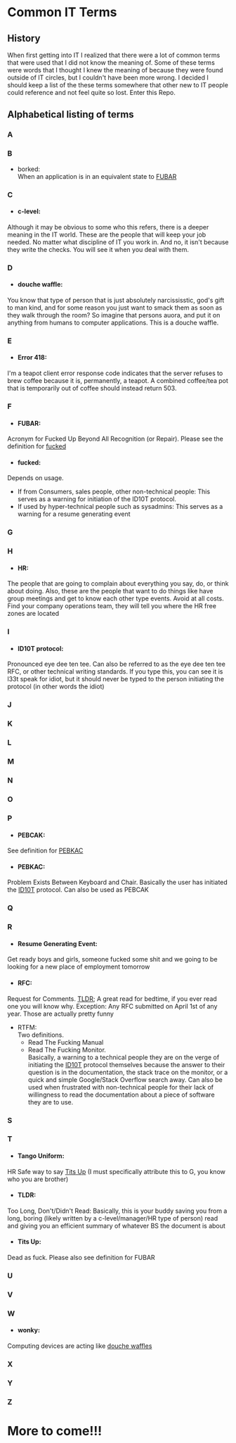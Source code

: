 # Common IT Terms

## History

When first getting into IT I realized that there were a lot of common terms that were used that I did not know the
meaning of. Some of these terms were words that I thought I knew the meaning of because they were found outside of IT
circles, but I couldn't have been more wrong. I decided I should keep a list of the these terms somewhere that other new
to IT people could reference and not feel quite so lost. Enter this Repo.

## Alphabetical listing of terms

### A

### B

- borked:  
When an application is in an equivalent state to [FUBAR](#fubar)

### C

- #### c-level:  
Although it may be obvious to some who this refers, there is a deeper meaning in the IT world. These are the people that will keep your job needed. No matter what discipline of IT you work in. And no, it isn't because they write the checks. You will see it when you deal with them.

### D
- #### douche waffle:  
You know that type of person that is just absolutely narcississtic, god's gift to man kind, and for some reason you just want to smack them as soon as they walk through the room? So imagine that persons auora, and put it on anything from humans to computer applications. This is a douche waffle. 

### E

- #### Error 418:  
I'm a teapot client error response code indicates that the server refuses to brew coffee because it is, permanently, a teapot. A combined coffee/tea pot that is temporarily out of coffee should instead return 503.

### F

- #### FUBAR:  
Acronym for Fucked Up Beyond All Recognition (or Repair). Please see the definition for [fucked](#fucked)
- #### fucked:  
Depends on usage.
  - If from Consumers, sales people, other non-technical people: This serves as a warning for initiation of the ID10T protocol.
  - If used by hyper-technical people such as sysadmins: This serves as a warning for a resume generating event

### G

### H

- #### HR:  
The people that are going to complain about everything you say, do, or think about doing. Also, these are the people that want to do things like have group meetings and get to know each other type events. Avoid at all costs. Find your company operations team, they will tell you where the HR free zones are located

### I

- #### ID10T protocol:  
Pronounced eye dee ten tee. Can also be referred to as the eye dee ten tee RFC, or other technical writing standards. If you type this, you can see it is l33t speak for idiot, but it should never be typed to the person initiating the protocol (in other words the idiot)

### J

### K

### L

### M

### N

### O

### P

- #### PEBCAK:  
See definition for [PEBKAC](#pebkac)
- #### PEBKAC:  
Problem Exists Between Keyboard and Chair. Basically the user has initiated the [ID10T](#id10t-protocol) protocol. Can also be used as PEBCAK

### Q

### R

- #### Resume Generating Event: 
Get ready boys and girls, someone fucked some shit and we going to be looking for a new place of employment tomorrow
- #### RFC:  
Request for Comments. [TLDR](#tldr); A great read for bedtime, if you ever read one you will know why. Exception: Any RFC submitted on April 1st of any year. Those are actually pretty funny
- RTFM:  
Two definitions.
  - Read The Fucking Manual
  - Read The Fucking Monitor.  
  Basically, a warning to a technical people they are on the verge of initiating the [ID10T](#id10t) protocol themselves because the answer to their question is in the documentation, the stack trace on the monitor, or a quick and simple Google/Stack Overflow search away. Can also be used when frustrated with non-technical people for their lack of willingness to read the documentation about a piece of software they are to use.

### S

### T

- #### Tango Uniform:  
HR Safe way to say [Tits Up](#tits-up) (I must specifically attribute this to G, you know who you are brother)
- #### TLDR:  
Too Long, Don't/Didn't Read: Basically, this is your buddy saving you from a long, boring (likely written by a c-level/manager/HR type of person) read and giving you an efficient summary of whatever BS the document is about
- #### Tits Up:  
Dead as fuck. Please also see definition for FUBAR

### U

### V

### W

- #### wonky:  
Computing devices are acting like [douche waffles](#douche-waffle)

### X

### Y

### Z

# More to come!!!
